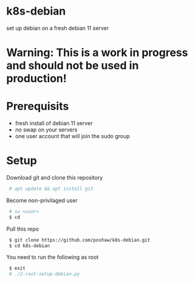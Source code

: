 k8s-debian
============
set up debian on a fresh debian 11 server

# Warning: This is a work in progress and should not be used in production!

# Prerequisits
* fresh install of debian 11 server
* no swap on your servers
* one user account that will join the sudo group

# Setup
Download git and clone this repository
```bash
 # apt update && apt install git
```

Become non-privilaged user
```bash
 # su <user>
 $ cd
```

Pull this repo
```bash
 $ git clone https://github.com/poshaw/k8s-debian.git
 $ cd k8s-debian
```

You need to run the following as root
```bash
 $ exit
 # ./2-root-setup-debian.py
```
